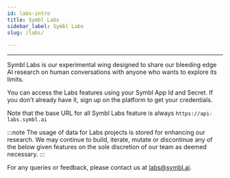 ```yaml
---
id: labs-intro
title: Symbl Labs
sidebar_label: Symbl Labs
slug: /labs/
 
---
```

---
Symbl Labs is our experimental wing designed to share our bleeding edge AI research on human conversations with anyone who wants to explore its limits.
 
You can access the Labs features using your Symbl App Id and Secret. If you don't already have it, sign up on the platform to get your credentials.

Note that the base URL for all Symbl Labs feature is always `https://api-labs.symbl.ai`
 
:::note
The usage of data for Labs projects is stored for enhancing our research. We may continue to build, iterate, mutate or discontinue any of the below given features on the sole discretion of our team as deemed necessary.
:::
 
For any queries or feedback, please contact us at labs@symbl.ai.
